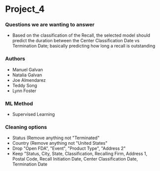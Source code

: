 # Project_4

### Questions we are wanting to answer

- Based on the classification of the Recall, the selected model should predict the duration between the Center Classification Date vs Termination Date; basically predicting how long a recall is outstanding

### Authors
- Manuel Galvan
- Natalia Galvan
- Joe Almendarez
- Teddy Song
- Lynn Foster

### ML Method
- Supervised Learning

### Cleaning options
- Status (Remove anything not "Terminated"
- Country (Remove anything not "United States"
- Drop "Open FDA", "Event", "Product Type", "Address 2"
- Keep "Status, City, State, Classification, Recalling Firm, Address 1, Postal Code, Recall Initiation Date, Center Classification Date, Termination Date 

